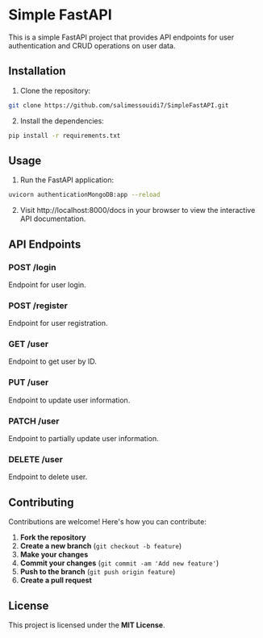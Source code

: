 # Simple FastAPI

This is a simple FastAPI project that provides API endpoints for user authentication and CRUD operations on user data.

## Installation

1. Clone the repository:

```bash
git clone https://github.com/salimessouidi7/SimpleFastAPI.git
```
2. Install the dependencies:

```bash
pip install -r requirements.txt
```
## Usage

1. Run the FastAPI application:

```bash
uvicorn authenticationMongoDB:app --reload
```
2. Visit http://localhost:8000/docs in your browser to view the interactive API documentation.

## API Endpoints

### POST /login
Endpoint for user login.

### POST /register
Endpoint for user registration.

### GET /user
Endpoint to get user by ID.

### PUT /user
Endpoint to update user information.

### PATCH /user
Endpoint to partially update user information.

### DELETE /user
Endpoint to delete user.

## Contributing

Contributions are welcome! Here's how you can contribute:

1. **Fork the repository**
2. **Create a new branch** (`git checkout -b feature`)
3. **Make your changes**
4. **Commit your changes** (`git commit -am 'Add new feature'`)
5. **Push to the branch** (`git push origin feature`)
6. **Create a pull request**

## License

This project is licensed under the **MIT License**.
